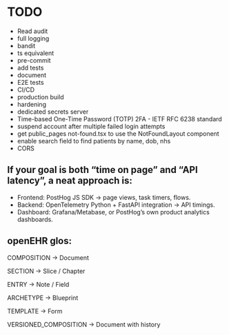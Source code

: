 # TODO

- Read audit
- full logging
- bandit
- ts equivalent
- pre-commit
- add tests
- document
- E2E tests
- CI/CD
- production build
- hardening
- dedicated secrets server
- Time-based One-Time Password (TOTP) 2FA - IETF RFC 6238 standard
- suspend account after multiple failed login attempts
- get public_pages not-found.tsx to use the NotFoundLayout component
- enable search field to find patients by name, dob, nhs
- CORS

## If your goal is both “time on page” and “API latency”, a neat approach is:

- Frontend: PostHog JS SDK → page views, task timers, flows.
- Backend: OpenTelemetry Python + FastAPI integration → API timings.
- Dashboard: Grafana/Metabase, or PostHog’s own product analytics dashboards.

## openEHR glos:

COMPOSITION → Document

SECTION → Slice / Chapter

ENTRY → Note / Field

ARCHETYPE → Blueprint

TEMPLATE → Form

VERSIONED_COMPOSITION → Document with history

